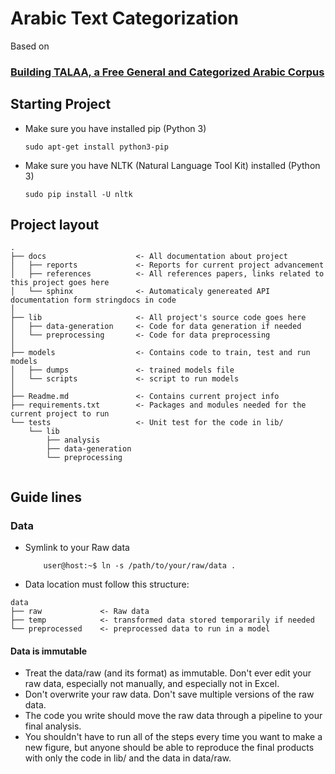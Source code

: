 # Arabic Text Categorization

Based on 
 
### [Building TALAA, a Free General and Categorized Arabic Corpus](http://www.scitepress.org/DigitalLibrary/PublicationsDetail.aspx?ID=I6xZZqEr61o=&t=1)


## Starting Project

* Make sure you have installed pip (Python 3)
    ```text
    sudo apt-get install python3-pip
    ```

* Make sure you have NLTK (Natural Language Tool Kit) installed  (Python 3)
    ```text
    sudo pip install -U nltk
    ```
  
## Project layout 

```text
.  
├── docs                    <- All documentation about project
│   ├── reports             <- Reports for current project advancement 
│   ├── references          <- All references papers, links related to this project goes here   
│   └── sphinx              <- Automaticaly genereated API documentation form stringdocs in code
│
├── lib                     <- All project's source code goes here
│   ├── data-generation     <- Code for data generation if needed 
│   └── preprocessing       <- Code for data preprocessing 
│ 
├── models                  <- Contains code to train, test and run models 
│   ├── dumps               <- trained models file
│   └── scripts             <- script to run models 
│ 
├── Readme.md               <- Contains current project info
├── requirements.txt        <- Packages and modules needed for the current project to run
└── tests                   <- Unit test for the code in lib/ 
    └── lib  
        ├── analysis  
        ├── data-generation   
        └── preprocessing
   
```
  
## Guide lines

### Data

* Symlink to your Raw data
    ```text
        user@host:~$ ln -s /path/to/your/raw/data . 
    ```

* Data location must follow this structure:

```
data  
├── raw             <- Raw data
├── temp            <- transformed data stored temporarily if needed 
└── preprocessed    <- preprocessed data to run in a model
```
#### Data is immutable  
* Treat the data/raw (and its format) as immutable. Don't ever edit your raw data, especially not manually, and 
especially not in Excel.
* Don't overwrite your raw data. Don't save multiple versions of the raw data.
* The code you write should move the raw data through a pipeline to your final analysis.
* You shouldn't have to run all of the steps every time you want to make a new figure, 
but anyone should be able to reproduce the final products with only the code in lib/ and the data in data/raw.